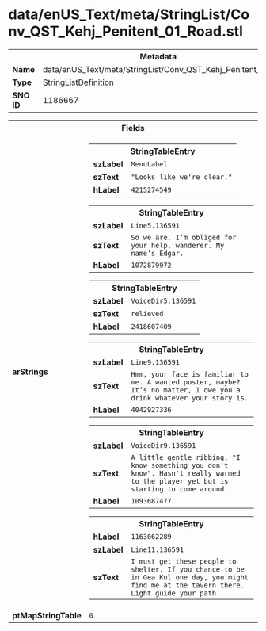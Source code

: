 <h1>data/enUS_Text/meta/StringList/Conv_QST_Kehj_Penitent_01_Road.stl</h1><table><tr><th colspan="100%">Metadata</th></tr><tr><td><b>Name</b></td><td>data/enUS_Text/meta/StringList/Conv_QST_Kehj_Penitent_01_Road.stl</td></tr><tr><td><b>Type</b></td><td>StringListDefinition</td></tr><tr><td><b>SNO ID</b></td><td>1186667</td></tr></table>

<table><tr><th colspan="100%">Fields</th></tr><tr><td><b>arStrings</b></td><td><table><tr><th colspan="100%">StringTableEntry</th></tr><tr><td><b>szLabel</b></td><td><code>MenuLabel</code></td></tr><tr><td><b>szText</b></td><td><code>"Looks like we're clear."</code></td></tr><tr><td><b>hLabel</b></td><td><code>4215274549</code></td></tr></table>


<table><tr><th colspan="100%">StringTableEntry</th></tr><tr><td><b>szLabel</b></td><td><code>Line5.136591</code></td></tr><tr><td><b>szText</b></td><td><code>So we are. I’m obliged for your help, wanderer. My name’s Edgar.</code></td></tr><tr><td><b>hLabel</b></td><td><code>1072879972</code></td></tr></table>


<table><tr><th colspan="100%">StringTableEntry</th></tr><tr><td><b>szLabel</b></td><td><code>VoiceDir5.136591</code></td></tr><tr><td><b>szText</b></td><td><code>relieved</code></td></tr><tr><td><b>hLabel</b></td><td><code>2418607409</code></td></tr></table>


<table><tr><th colspan="100%">StringTableEntry</th></tr><tr><td><b>szLabel</b></td><td><code>Line9.136591</code></td></tr><tr><td><b>szText</b></td><td><code>Hmm, your face is familiar to me. A wanted poster, maybe? It’s no matter, I owe you a drink whatever your story is.</code></td></tr><tr><td><b>hLabel</b></td><td><code>4042927336</code></td></tr></table>


<table><tr><th colspan="100%">StringTableEntry</th></tr><tr><td><b>szLabel</b></td><td><code>VoiceDir9.136591</code></td></tr><tr><td><b>szText</b></td><td><code>A little gentle ribbing, "I know something you don't know". Hasn't really warmed to the player yet but is starting to come around. </code></td></tr><tr><td><b>hLabel</b></td><td><code>1093687477</code></td></tr></table>


<table><tr><th colspan="100%">StringTableEntry</th></tr><tr><td><b>hLabel</b></td><td><code>1163062289</code></td></tr><tr><td><b>szLabel</b></td><td><code>Line11.136591</code></td></tr><tr><td><b>szText</b></td><td><code>I must get these people to shelter. If you chance to be in Gea Kul one day, you might find me at the tavern there. Light guide your path.</code></td></tr></table>


</td></tr><tr><td><b>ptMapStringTable</b></td><td><code>0</code></td></tr></table>


